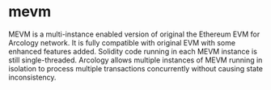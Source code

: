 # mevm
MEVM is a multi-instance enabled version of original the Ethereum EVM for Arcology network. It is fully compatible with original EVM with some enhanced features added. Solidity code running in each MEVM instance is still single-threaded. Arcology allows multiple instances of MEVM running in isolation to process multiple transactions concurrently without causing state inconsistency. 
